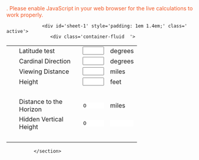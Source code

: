 <!-- saved from url=(0013)about:internet -->
<html manifest="offline.appcache">
    <head><meta content='IE=Edge' http-equiv='X-UA-Compatible'>
    <meta http-equiv='Content-Type' content='text/html;charset=UTF-8'>
    <meta name='viewport' content='width=device-width, initial-scale=1.0'>
    <meta name='GENERATOR' content='SpreadsheetConverter  version 10.2.7618.0'>
<!-- The parts of this webpage that is defined by the original spreadsheet have the same copyright as the original spreadsheet. -->
<!-- The generic Excel-related parts of this page is Copyright (C) 2002-2019 Framtidsforum I&M AB, Sweden. -->
    <title>CurveCalc</title>
    <link rel="stylesheet" href="assets/css/default-ssc-theme.css" id="ssc-theme"/>
    <link rel="stylesheet" href="assets/css/site.css" />
    </head>
    <body onload="LoadFromQueryString();recalc_onclick('');" onunload='' browserstorage="false">
        <noscript style='color:#F15623;'>
            </a>. Please enable JavaScript in your web browser for the live calculations to work properly.
        </noscript>
        <form id='formc' name='formc' method='post' action='' target='_self'>
		    <input type='hidden' id='xl_spreadsheet' name='xl_spreadsheet' value='CurveCalc' />
            <input type='hidden' id='xl_client' name='xl_client' value='x10.2.7618.0' />
<div id="tab" class='tab-content'>

                 <div id='sheet-1' style='padding: 1em 1.4em;' class=' active'>
                    <div class='container-fluid  '>
<section class=''>
<table cellspacing='0' cellpadding='0' style='border-spacing:0;' onkeydown='javascript:navigate(event);'>
					<col width='25'/>
					<col width='166'/>
					<col width='72'/>
					<col width='62'/>
                    <tr style='height:16pt;'>
						<td class='ee100' style='height:16pt;'>&nbsp;</td>
						<td class='ee103' style='height:16pt;'>
							Latitude test<span> </span>
						</td>
						<td class='ee106' style='height:16pt;'>
							<input id='XLEW_1_2_3' type='text' value='' class='ee108 form-control' style='width:100%' onchange="this.value=eedisplayFloat(eeparseFloat(this.value));recalc_onclick('XLEW_1_2_3')" name='XLEW_1_2_3' placeholder='' tabindex='1' data-sheet='1' data-row='2' data-col='3'/>
						</td>
						<td class='ee103' style='height:16pt;'>
							degrees
						</td>
                    </tr>
                    <tr style='height:16pt;'>
						<td class='ee100' style='height:16pt;'>&nbsp;</td>
						<td class='ee103' style='height:16pt;'>
							Cardinal Direction
						</td>
						<td class='ee106' style='height:16pt;'>
							<input id='XLEW_1_3_3' type='text' value='' class='ee108 form-control' style='width:100%' onchange="this.value=eedisplayFloat(eeparseFloat(this.value));recalc_onclick('XLEW_1_3_3')" name='XLEW_1_3_3' placeholder='' tabindex='2' data-sheet='1' data-row='3' data-col='3'/>
						</td>
						<td class='ee103' style='height:16pt;'>
							degrees
						</td>
                    </tr>
                    <tr style='height:16pt;'>
						<td class='ee100' style='height:16pt;'>&nbsp;</td>
						<td class='ee103' style='height:16pt;'>
							Viewing Distance
						</td>
						<td class='ee106' style='height:16pt;'>
							<input id='XLEW_1_4_3' type='text' value='' class='ee108 form-control' style='width:100%' onchange="this.value=eedisplayFloat(eeparseFloat(this.value));recalc_onclick('XLEW_1_4_3')" name='XLEW_1_4_3' placeholder='' tabindex='3' data-sheet='1' data-row='4' data-col='3'/>
						</td>
						<td class='ee103' style='height:16pt;'>
							miles
						</td>
                    </tr>
                    <tr style='height:16pt;'>
						<td class='ee100' style='height:16pt;'>&nbsp;</td>
						<td class='ee103' style='height:16pt;'>
							Height
						</td>
						<td class='ee106' style='height:16pt;'>
							<input id='XLEW_1_5_3' type='text' value='' class='ee108 form-control' style='width:100%' onchange="this.value=eedisplayFloat(eeparseFloat(this.value));recalc_onclick('XLEW_1_5_3')" name='XLEW_1_5_3' placeholder='' tabindex='4' data-sheet='1' data-row='5' data-col='3'/>
						</td>
						<td class='ee103' style='height:16pt;'>
							feet
						</td>
                    </tr>
                    <tr style='height:16pt;'>
						<td class='ee100' style='height:16pt;'>&nbsp;</td>
						<td class='ee103' style='height:16pt;' colspan = '2'>&nbsp;</td>
						<td class='ee103' style='height:16pt;'>&nbsp;</td>
                    </tr>
                    <tr style='height:16pt;'>
						<td class='ee100' style='height:16pt;'>&nbsp;</td>
						<td class='ee103' style='height:16pt;'>
							Distance to the Horizon
						</td>
						<td class='ee112' style='height:16pt;'>
						<input id='XLEW_1_20_3' type='text' readonly='readonly' value='0' class='ee112' style='overflow:hidden; border:0px solid #000000; width:100% ' name='XLEW_1_20_3' tabindex='-1' />
						</td>
						<td class='ee114' style='height:16pt;'>
							miles
						</td>
                    </tr>
                    <tr style='height:16pt;'>
						<td class='ee100' style='height:16pt;'>&nbsp;</td>
						<td class='ee103' style='height:16pt;'>
							Hidden Vertical Height
						</td>
						<td class='ee112' style='height:16pt;'>
						<input id='XLEW_1_21_3' type='text' readonly='readonly' value='0' class='ee112' style='overflow:hidden; border:0px solid #000000; width:100% ' name='XLEW_1_21_3' tabindex='-1' />
						</td>
						<td class='ee115' style='height:16pt;'>
						<input id='XLEW_1_21_4' type='text' readonly='readonly' value='' class='ee115' style='overflow:hidden; border:0px solid #000000; width:100% ' name='XLEW_1_21_4' tabindex='-1' />
						</td>
                    </tr>
                    <tr style='height:15pt;'>
						<td class='ee100' style='height:15pt;'>&nbsp;</td>
						<td class='ee103' style='height:15pt;'>&nbsp;</td>
						<td class='ee103' style='height:15pt;'>&nbsp;</td>
						<td class='ee103' style='height:15pt;'>&nbsp;</td>
                    </tr>
                </table>

              </section>
</div>
                </div>
            </div>
        </form>
    </body>
    <script type="text/javascript" src="assets/js/jquery.min.js" ></script>
    <script type="text/javascript" src="assets/js/ssc.formbinder.min.js" defer></script>
    <script type="text/javascript" src="assets/js/equalheight.min.js" defer></script>
    <script type="text/javascript" src="assets/js/ssc.formstorage.min.js" defer></script>
    <script type="text/javascript" src="assets/js/bootstrap.min.js" defer></script>
    <script type="text/javascript" src="assets/js/ssc.script.js" defer></script>
</html>
